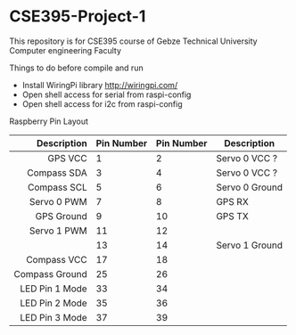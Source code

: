 # CSE395-Project-1
This repository is for CSE395 course of Gebze Technical University Computer engineering Faculty 

Things to do before compile and run
* Install WiringPi library http://wiringpi.com/
* Open shell access for serial from raspi-config
* Open shell access for i2c from raspi-config

Raspberry Pin Layout

|    Description | Pin Number | Pin Number | Description    |
|---------------:|------------|------------|----------------|
| GPS VCC        | 1          | 2          | Servo 0 VCC ?  |
| Compass SDA    | 3          | 4          | Servo 0 VCC ?  |
| Compass SCL    | 5          | 6          | Servo 0 Ground |
| Servo 0 PWM    | 7          | 8          | GPS RX         |
| GPS Ground     | 9          | 10         | GPS TX         |
| Servo 1 PWM    | 11         | 12         |                |
|                | 13         | 14         | Servo 1 Ground |
| Compass VCC    | 17         | 18         |                |
| Compass Ground | 25         | 26         |                |
| LED Pin 1 Mode | 33         | 34         |                |
| LED Pin 2 Mode | 35         | 36         |                |
| LED Pin 3 Mode | 37         | 39         |                |